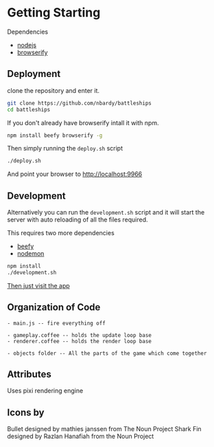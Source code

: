 Getting Starting
================

Dependencies
  + [nodejs](http://nodejs.org)
  + [browserify](http://browserify.org)

Deployment
----------

clone the repository and enter it.
```bash
git clone https://github.com/nbardy/battleships
cd battleships
```
If you don't already have browserify intall it with npm.

```bash
npm install beefy browserify -g
```

Then simply running the `deploy.sh` script
```bash
./deploy.sh
```
And point your browser to [http://localhost:9966](http://localhost:9966)

Development
-----------
Alternatively you can run the `development.sh` script and it will start the server with auto reloading of all the files required.

This requires two more dependencies
  + [beefy](http://didact.us/beefy/)
  + [nodemon](http://remy.github.io/nodemon)

```bash
npm install
./development.sh
```

[Then just visit the app](http://localhost:9966/client/dev/index.html)

Organization of Code
-------------------

    - main.js -- fire everything off

    - gameplay.coffee -- holds the update loop base
    - renderer.coffee -- holds the render loop base

    - objects folder -- All the parts of the game which come together

Attributes
---------
Uses pixi rendering engine

Icons by
--------

Bullet designed by mathies janssen from The Noun Project
Shark Fin designed by Razlan Hanafiah from the Noun Project
